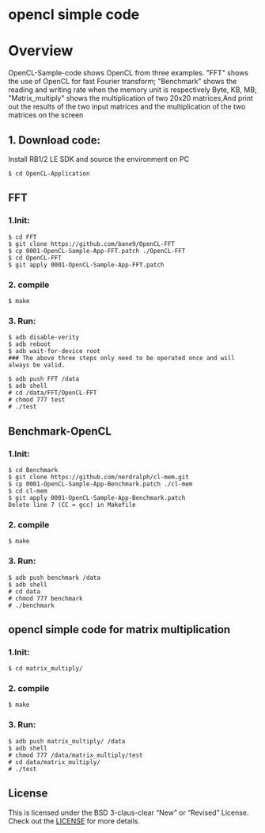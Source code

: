 # opencl simple code
# Overview
OpenCL-Sample-code shows OpenCL from three examples.
"FFT" shows the use of OpenCL for fast Fourier transform;
"Benchmark" shows the reading and writing rate when the memory unit is respectively Byte, KB, MB;
"Matrix_multiply" shows the multiplication of two 20x20 matrices,And print out the results of the two input matrices and the multiplication of the two matrices on the screen

## 1. Download code:
Install RB1/2 LE SDK and source the environment on PC
```
$ cd OpenCL-Application
```

## FFT
### 1.Init:
```
$ cd FFT
$ git clone https://github.com/bane9/OpenCL-FFT
$ cp 0001-OpenCL-Sample-App-FFT.patch ./OpenCL-FFT
$ cd OpenCL-FFT
$ git apply 0001-OpenCL-Sample-App-FFT.patch
```

### 2. compile
```
$ make
```
### 3. Run:
```
$ adb disable-verity
$ adb reboot
$ adb wait-for-device root
### The above three steps only need to be operated once and will always be valid.

$ adb push FFT /data
$ adb shell
# cd /data/FFT/OpenCL-FFT
# chmod 777 test
# ./test
```

## Benchmark-OpenCL
### 1.Init:
```
$ cd Benchmark
$ git clone https://github.com/nerdralph/cl-mem.git
$ cp 0001-OpenCL-Sample-App-Benchmark.patch ./cl-mem
$ cd cl-mem
$ git apply 0001-OpenCL-Sample-App-Benchmark.patch
Delete line 7 (CC = gcc) in Makefile
```

### 2. compile
```
$ make
```
### 3. Run:
```
$ adb push benchmark /data
$ adb shell
# cd data
# chmod 777 benchmark
# ./benchmark
```
## opencl simple code for matrix multiplication

### 1.Init:
```
$ cd matrix_multiply/
```

### 2. compile
```
$ make
```
### 3. Run:
```
$ adb push matrix_multiply/ /data
$ adb shell
# chmod 777 /data/matrix_multiply/test
# cd data/matrix_multiply/
# ./test
```
## License
This is licensed under the BSD 3-claus-clear “New” or “Revised” License. Check out the [LICENSE](LICENSE) for more details.

